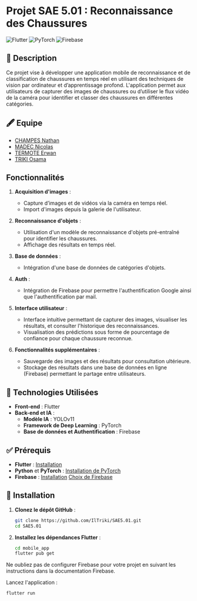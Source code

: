 # Projet SAE 5.01 : Reconnaissance des Chaussures

![Flutter](https://img.shields.io/badge/Flutter-UI-blue)
![PyTorch](https://img.shields.io/badge/PyTorch-IA-orange)
![Firebase](https://img.shields.io/badge/Firebase-DB-yellow)

## :dart: Description
Ce projet vise à développer une application mobile de reconnaissance et de classification de chaussures en temps réel en utilisant des techniques de vision par ordinateur et d’apprentissage profond. L'application permet aux utilisateurs de capturer des images de chaussures ou d’utiliser le flux vidéo de la caméra pour identifier et classer des chaussures en différentes catégories.

## :fountain_pen: Equipe ##

- <a href="https://github.com/NathanChampes" target="_blank">CHAMPES Nathan</a>
- <a href="https://github.com/nicolamenace" target="_blank">MADEC Nicolas</a>
- <a href="https://github.com/Adamas955" target="_blank">TERMOTE Erwan</a>
- <a href="https://github.com/IlTriki/" target="_blank">TRIKI Osama</a>

## Fonctionnalités
1. **Acquisition d'images** :
   - Capture d’images et de vidéos via la caméra en temps réel.
   - Import d'images depuis la galerie de l'utilisateur.

2. **Reconnaissance d'objets** :
   - Utilisation d'un modèle de reconnaissance d'objets pré-entraîné pour identifier les chaussures.
   - Affichage des résultats en temps réel.

3. **Base de données** :
   - Intégration d'une base de données de catégories d'objets.

4. **Auth** :
   - Intégration de Firebase pour permettre l'authentification Google ainsi que l'authentification par mail.

5. **Interface utilisateur** :
   - Interface intuitive permettant de capturer des images, visualiser les résultats, et consulter l'historique des reconnaissances.
   - Visualisation des prédictions sous forme de pourcentage de confiance pour chaque chaussure reconnue.

6. **Fonctionnalités supplémentaires** :
   - Sauvegarde des images et des résultats pour consultation ultérieure.
   - Stockage des résultats dans une base de données en ligne (Firebase) permettant le partage entre utilisateurs.

## :rocket: Technologies Utilisées
- **Front-end** : Flutter
- **Back-end et IA** :
  - **Modèle IA** : YOLOv11 
  - **Framework de Deep Learning** : PyTorch
  - **Base de données et Authentification** : Firebase

## :white_check_mark: Prérequis
- **Flutter** : [Installation](https://flutter.dev/docs/get-started/install)
- **Python** et **PyTorch** : [Installation de PyTorch](https://pytorch.org/get-started/locally/)
- **Firebase** : [Installation](https://firebase.google.com/docs/flutter/setup) [Choix de Firebase](https://docs.google.com/document/d/1RXeCvwl9rg1jxLRxyLL1OSE61ktS39gc4aDN_pnFVvE/edit?usp=sharing)

## :checkered_flag: Installation
1. **Clonez le dépôt GitHub** :
   ```bash
   git clone https://github.com/IlTriki/SAE5.01.git
   cd SAE5.01
   ```
2. **Installez les dépendances Flutter** :
   ```bash
   cd mobile_app
   flutter pub get
   ```
  Ne oubliez pas de configurer Firebase pour votre projet en suivant les instructions dans la documentation Firebase.

  Lancez l'application :
   ```bash
   flutter run
   ```
